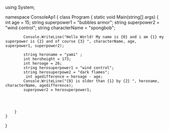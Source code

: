 ﻿using System;

namespace ConsoleAp1
{
    class Program
    {
        static void Main(string[] args)
        {
            int age = 15;
            string superpower1 = "bubbles armor";
            string superpower2 = "wind control";
            string characterName = "spongbob";

            Console.WriteLine("Hello World! My name is {0} and i am {1} my superpower is {2} and of course {3} ", characterName, age, superpower1, superpower2);

            string heroname = "yami" ;
            int heroheight = 173;
            int heroage = 26;
            string herosuperpower1 = "wind control";
            string herosuperpowe2 = "dark flames";
             int agedifference = heroage - age;
            Console.WriteLine("{0} is older than {1} by {2} ", heroname, characterName, agedifference);
            superpower2 = herosuperpower1;


               

        }
    }

}